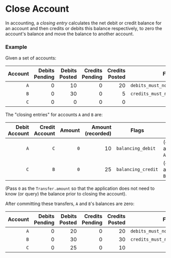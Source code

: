 # Close Account

In accounting, a _closing entry_ calculates the net debit or credit balance for an account and then
credits or debits this balance respectively, to zero the account's balance and move the balance to
another account.

### Example

Given a set of accounts:

| Account | Debits Pending | Debits Posted | Credits Pending | Credits Posted | Flags                            |
| ------: | -------------: | ------------: | --------------: | -------------: | -------------------------------- |
|     `A` |              0 |            10 |               0 |             20 | `debits_must_not_exceed_credits` |
|     `B` |              0 |            30 |               0 |              5 | `credits_must_not_exceed_debits` |
|     `C` |              0 |             0 |               0 |              0 |                                  |

The "closing entries" for accounts `A` and `B` are:

| Debit Account   | Credit Account | Amount  | Amount (recorded) | Flags              | Notes               |
| --------------: | -------------: | ------: | ----------------: | ------------------ | ------------------- |
|             `A` |            `C` | `0`     |                10 | `balancing_debit`  | (close account `A`) |
|             `C` |            `B` | `0`     |                25 | `balancing_credit` | (close account `B`) |

(Pass `0` as the `Transfer.amount` so that the application does not need to know (or query) the balance prior to closing the account).

After committing these transfers, `A` and `B`'s balances are zero:

| Account | Debits Pending | Debits Posted | Credits Pending | Credits Posted | Flags                            |
| ------: | -------------: | ------------: | --------------: | -------------: | -------------------------------- |
|     `A` |              0 |            20 |               0 |             20 | `debits_must_not_exceed_credits` |
|     `B` |              0 |            30 |               0 |             30 | `credits_must_not_exceed_debits` |
|     `C` |              0 |            25 |               0 |             10 |                                  |
